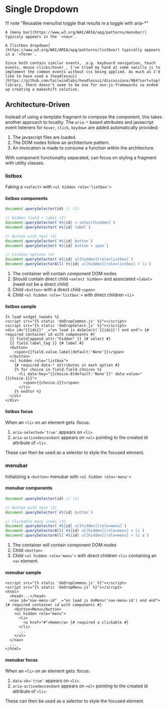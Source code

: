 # Single Dropdown

!!! note "Reusable menu/list toggle that results in a toggle with aria-*"

    A [menu bar](https://www.w3.org/WAI/ARIA/apg/patterns/menubar/) typicaly appears in the `<nav>`.

    A [listbox dropdown](https://www.w3.org/WAI/ARIA/apg/patterns/listbox/) typically appears in a `<form>`.

    Since both contain similar events, _e.g. keyboard navigation, touch events, mouse clicks/hover_, I've tried my hand at some vanilla js to implement the common events without css being applied. As much as I'd like to have used a [headlessui](https://github.com/tailwindlabs/headlessui/discussions/984?sort=top) library, there doesn't seem to be one for non-js-frameworks so ended up creating a makeshift solution.

## Architecture-Driven

Instead of using a template fragment to compose the component, this takes another approach to locality. The `aria-*` based attributes and javascript event listeners for `hover`, `click`, `keydown` are added automatically provided:

1. The javascript files are loaded.
2. The DOM nodes follow an architecture pattern.
3. An invocation is made to consume a function within the architecture.

With component functionality separated, can focus on styling a fragment with utility classes.

### listbox

Faking a `<select>` with `<ul hidden role='listbox'>`

#### listbox components

```js title="Javascript checks"
document.querySelector(id) // (1)

// Hidden field + label (2)
document.querySelector(`#${id} > select[hidden]`)
document.querySelector(`#${id} label`)

// Button with text (3)
document.querySelector(`#${id} button`)
document.querySelector(`#${id} button > span`)

// Listbox options (4)
document.querySelector(`#${id} ul[hidden][role=listbox]`)
document.querySelectorAll(`#${id} ul[hidden][role=listbox] > li`)
```

1. The container will contain component DOM nodes
2. Should contain direct child `<select hidden>` and associated `<label>` (need not be a direct child)
3. Child `<button>` with a direct child `<span>`
4. Child `<ul hidden role='listbox'>` with direct children `<li>`

#### listbox sample

```jinja title="doSelect(id-of-container-node)" linenums="1" hl_lines="4"
{% load widget_tweaks %}
<script src="{% static 'doDropCommon.js' %}"></script>
<script src="{% static 'doDropSelect.js' %}"></script>
<div id="{{idx}}" _="on load js doSelect('{{idx}}') end end"> {# required container id with components #}
  {{ field|append_attr:"hidden" }} {# select #}
  {{ field.label_tag }} {# label #}
  <button>
    <span>{{field.value.label|default:'None'}}</span>
  </button>
  <ul hidden role="listbox">
    {# required data-* attributes in each option #}
    {% for choice in field.field.choices %}
      <li data-key="{{choice.0|default:'None'}}" data-value="{{choice.1}}">
        <span>{{choice.1}}</span>
      </li>
    {% endfor %}
  </ul>
</div>
```

#### listbox focus

When an `<li>` on an element gets :focus:

1. `aria-selected='true'` appears on `<li>`.
2. `aria-activedescendant` appears on `<ul>` pointing to the created id attribute of `<li>`.

These can then be used as a selector to style the focused element.

### menubar

Initializing a `<button>` menubar with `<ul hidden role='menu'>`

#### menubar components

```js title="Javascript checks"
document.querySelector(id) // (1)

// Button with text (2)
document.querySelector(`#${id} button`)

// Clickable menu items (3)
document.querySelector(`#${id} ul[hidden][role=menu]`)
document.querySelectorAll(`#${id} ul[hidden][role=menu] > li`)
document.querySelectorAll(`#${id} ul[hidden][role=menu] > li a`)
```

1. The container will contain component DOM nodes
2. Child `<button>`
3. Child `<ul hidden role='menu'>` with direct children `<li>` containing an `<a>` element.

#### menubar sample

```jinja title="doSelect(id-of-container-node)" linenums="1" hl_lines="5"
<script src="{% static 'doDropCommon.js' %}"></script>
<script src="{% static 'doDropMenu.js' %}"></script>
<html>
  <head>...</head>
  <nav id="nav-menu-id" _="on load js doMenu('nav-menu-id') end end"> {# required container id with components #}
    <button>Menu</button>
    <ul hidden role="menu">
      <li>
        <a href="#">Home</a> {# required a clickable #}
      </li>
      ...
    </ul>
  </nav>
  ...
</html>
```

#### menubar focus

When an `<li>` on an element gets :focus:

1. `data-ok='true'` appears on `<li>`.
2. `aria-activedescendant` appears on `<ul>` pointing to the created id attribute of `<li>`.

These can then be used as a selector to style the focused element.
